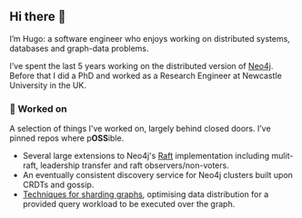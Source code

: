 ## Hi there 👋

<!--
**hugofirth/hugofirth** is a ✨ _special_ ✨ repository because its `README.md` (this file) appears on your GitHub profile.

Here are some ideas to get you started:

-  I’m currently working on ...
- 🌱 I’m currently learning ...
- 👯 I’m looking to collaborate on ...
- 🤔 I’m looking for help with ...
- 💬 Ask me about ...
- 📫 How to reach me: ...
- 😄 Pronouns: ...
- ⚡ Fun fact: ...
-->

I’m Hugo: a software engineer who enjoys working on distributed systems, databases and graph-data problems.

I’ve spent the last 5 years working on the distributed version of [Neo4j](https://github.com/neo4j/neo4j). Before that I did a PhD and worked as a Research Engineer at Newcastle University in the UK.


### 🔭 Worked on
A selection of things I've worked on, largely behind closed doors. I’ve pinned repos where p**OSS**ible.

- Several large extensions to Neo4j's [Raft](https://raft.github.io/) implementation including mulit-raft, leadership transfer and raft observers/non-voters.
- An eventually consistent discovery service for Neo4j clusters built upon CRDTs and gossip.
- [Techniques for sharding graphs](https://theses.ncl.ac.uk/jspui/bitstream/10443/4416/1/Firth%20H%202018.pdf), optimising data distribution for a provided query workload to be executed over the graph.

<!--
### 🖊️ Written
I write about distributed systems topics over at [splitbrain.io](https://splitbrain.io). 
Here are the most recent articles: 

### ❓ Other

- 📢 Presentations given
- 📜 Notes on Computer Science papers

-->


